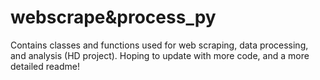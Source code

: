 # webscrape&process_py
Contains classes and functions used for web scraping, data processing, and analysis (HD project).
Hoping to update with more code, and a more detailed readme!
